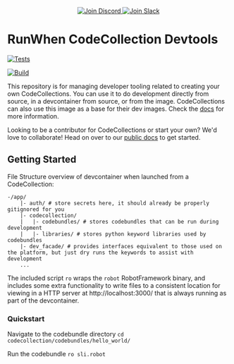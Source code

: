 <p align="center">
  <a href="https://discord.gg/Ut7Ws4rm8Q">
    <img src="https://img.shields.io/discord/1131539039665791077?label=Join%20Discord&logo=discord&logoColor=white&style=for-the-badge" alt="Join Discord">
  </a>
  <a href="https://runwhen.slack.com/join/shared_invite/zt-1l7t3tdzl-IzB8gXDsWtHkT8C5nufm2A">
    <img src="https://img.shields.io/badge/Join%20Slack-%23E01563.svg?&style=for-the-badge&logo=slack&logoColor=white" alt="Join Slack">
  </a>
</p>

# RunWhen CodeCollection Devtools

[![Tests](https://github.com/runwhen-contrib/codecollection-devtools/actions/workflows/smoke-test.yaml/badge.svg)](https://github.com/runwhen-contrib/codecollection-devtools/actions/workflows/smoke-test.yaml)

[![Build](https://github.com/runwhen-contrib/codecollection-devtools/actions/workflows/build-push.yaml/badge.svg)](https://github.com/runwhen-contrib/codecollection-devtools/actions/workflows/build-push.yaml)

This repository is for managing developer tooling related to creating your own CodeCollections. You can use it to do development directly from source, in a devcontainer from source, or from the image. CodeCollections can also use this image as a base for their dev images. Check the [docs](https://docs.runwhen.com/public/runwhen-authors/getting-started-with-codecollection-development) for more information.

Looking to be a contributor for CodeCollections or start your own? We'd love to collaborate! Head on over to our [public docs](https://docs.runwhen.com/public/runwhen-authors/getting-started-with-codecollection-development) to get started.

## Getting Started
File Structure overview of devcontainer when launched from a CodeCollection:
```
-/app/
    |- auth/ # store secrets here, it should already be properly gitignored for you
    |- codecollection/
    |   |- codebundles/ # stores codebundles that can be run during development
    |   |- libraries/ # stores python keyword libraries used by codebundles
    |- dev_facade/ # provides interfaces equivalent to those used on the platform, but just dry runs the keywords to assist with development
    ...
```

The included script `ro` wraps the `robot` RobotFramework binary, and includes some extra functionality to write files to a consistent location for viewing in a HTTP server at http://localhost:3000/ that is always running as part of the devcontainer.

### Quickstart

Navigate to the codebundle directory
`cd codecollection/codebundles/hello_world/`

Run the codebundle
`ro sli.robot`

